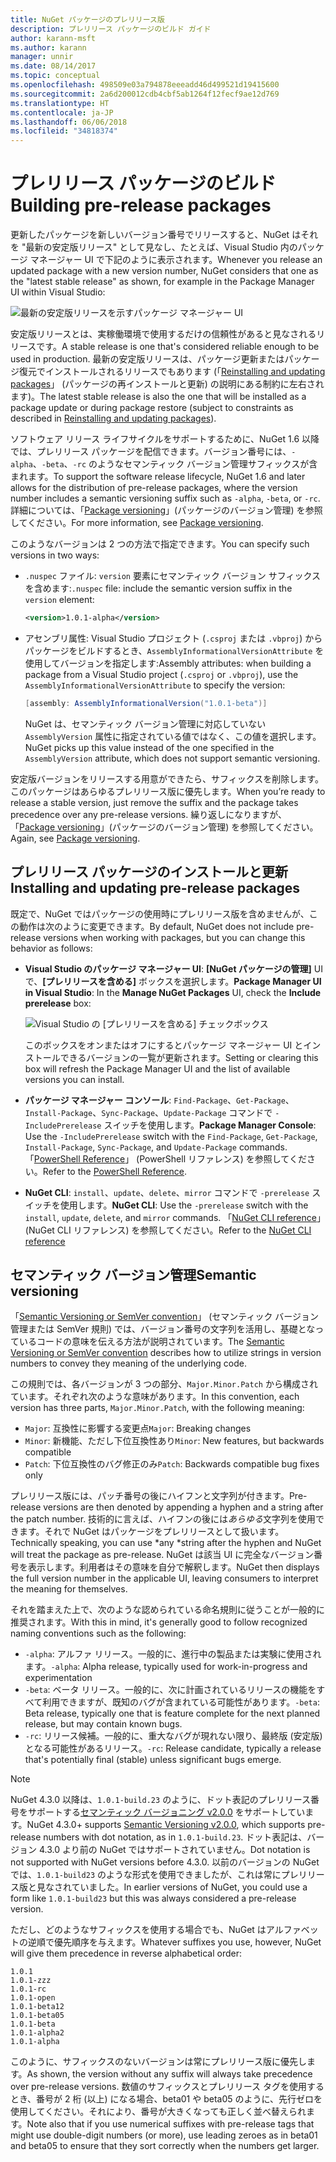 ```yaml
---
title: NuGet パッケージのプレリリース版
description: プレリリース パッケージのビルド ガイド
author: karann-msft
ms.author: karann
manager: unnir
ms.date: 08/14/2017
ms.topic: conceptual
ms.openlocfilehash: 498509e03a794878eeeadd46d499521d19415600
ms.sourcegitcommit: 2a6d200012cdb4cbf5ab1264f12fecf9ae12d769
ms.translationtype: HT
ms.contentlocale: ja-JP
ms.lasthandoff: 06/06/2018
ms.locfileid: "34818374"
---
```

# <a name="building-pre-release-packages"></a><span data-ttu-id="6f099-103">プレリリース パッケージのビルド</span><span class="sxs-lookup"><span data-stu-id="6f099-103">Building pre-release packages</span></span>

<span data-ttu-id="6f099-104">更新したパッケージを新しいバージョン番号でリリースすると、NuGet はそれを "最新の安定版リリース" として見なし、たとえば、Visual Studio 内のパッケージ マネージャー UI で下記のように表示されます。</span><span class="sxs-lookup"><span data-stu-id="6f099-104">Whenever you release an updated package with a new version number, NuGet considers that one as the "latest stable release" as shown, for example in the Package Manager UI within Visual Studio:</span></span>

![最新の安定版リリースを示すパッケージ マネージャー UI](media/Prerelease_01-LatestStable.png)

<span data-ttu-id="6f099-106">安定版リリースとは、実稼働環境で使用するだけの信頼性があると見なされるリリースです。</span><span class="sxs-lookup"><span data-stu-id="6f099-106">A stable release is one that's considered reliable enough to be used in production.</span></span> <span data-ttu-id="6f099-107">最新の安定版リリースは、パッケージ更新またはパッケージ復元でインストールされるリリースでもあります (「[Reinstalling and updating packages](../consume-packages/reinstalling-and-updating-packages.md)」 (パッケージの再インストールと更新) の説明にある制約に左右されます)。</span><span class="sxs-lookup"><span data-stu-id="6f099-107">The latest stable release is also the one that will be installed as a package update or during package restore (subject to constraints as described in [Reinstalling and updating packages](../consume-packages/reinstalling-and-updating-packages.md)).</span></span>

<span data-ttu-id="6f099-108">ソフトウェア リリース ライフサイクルをサポートするために、NuGet 1.6 以降では、プレリリース パッケージを配信できます。バージョン番号には、`-alpha`、`-beta`、`-rc` のようなセマンティック バージョン管理サフィックスが含まれます。</span><span class="sxs-lookup"><span data-stu-id="6f099-108">To support the software release lifecycle, NuGet 1.6 and later allows for the distribution of pre-release packages, where the version number includes a semantic versioning suffix such as `-alpha`, `-beta`, or `-rc`.</span></span> <span data-ttu-id="6f099-109">詳細については、「[Package versioning](../reference/package-versioning.md#pre-release-versions)」(パッケージのバージョン管理) を参照してください。</span><span class="sxs-lookup"><span data-stu-id="6f099-109">For more information, see [Package versioning](../reference/package-versioning.md#pre-release-versions).</span></span>

<span data-ttu-id="6f099-110">このようなバージョンは 2 つの方法で指定できます。</span><span class="sxs-lookup"><span data-stu-id="6f099-110">You can specify such versions in two ways:</span></span>

- <span data-ttu-id="6f099-111">`.nuspec` ファイル: `version` 要素にセマンティック バージョン サフィックスを含めます:</span><span class="sxs-lookup"><span data-stu-id="6f099-111">`.nuspec` file: include the semantic version suffix in the `version` element:</span></span>

    ```xml
    <version>1.0.1-alpha</version>
    ```

- <span data-ttu-id="6f099-112">アセンブリ属性: Visual Studio プロジェクト (`.csproj` または `.vbproj`) からパッケージをビルドするとき、`AssemblyInformationalVersionAttribute` を使用してバージョンを指定します:</span><span class="sxs-lookup"><span data-stu-id="6f099-112">Assembly attributes: when building a package from a Visual Studio project (`.csproj` or `.vbproj`), use the `AssemblyInformationalVersionAttribute` to specify the version:</span></span>

    ```cs
    [assembly: AssemblyInformationalVersion("1.0.1-beta")]
    ```

    <span data-ttu-id="6f099-113">NuGet は、セマンティック バージョン管理に対応していない `AssemblyVersion` 属性に指定されている値ではなく、この値を選択します。</span><span class="sxs-lookup"><span data-stu-id="6f099-113">NuGet picks up this value instead of the one specified in the `AssemblyVersion` attribute, which does not support semantic versioning.</span></span>

<span data-ttu-id="6f099-114">安定版バージョンをリリースする用意ができたら、サフィックスを削除します。このパッケージはあらゆるプレリリース版に優先します。</span><span class="sxs-lookup"><span data-stu-id="6f099-114">When you’re ready to release a stable version, just remove the suffix and the package takes precedence over any pre-release versions.</span></span> <span data-ttu-id="6f099-115">繰り返しになりますが、「[Package versioning](../reference/package-versioning.md#pre-release-versions)」(パッケージのバージョン管理) を参照してください。</span><span class="sxs-lookup"><span data-stu-id="6f099-115">Again, see [Package versioning](../reference/package-versioning.md#pre-release-versions).</span></span>

## <a name="installing-and-updating-pre-release-packages"></a><span data-ttu-id="6f099-116">プレリリース パッケージのインストールと更新</span><span class="sxs-lookup"><span data-stu-id="6f099-116">Installing and updating pre-release packages</span></span>

<span data-ttu-id="6f099-117">既定で、NuGet ではパッケージの使用時にプレリリース版を含めませんが、この動作は次のように変更できます。</span><span class="sxs-lookup"><span data-stu-id="6f099-117">By default, NuGet does not include pre-release versions when working with packages, but you can change this behavior as follows:</span></span>

- <span data-ttu-id="6f099-118">**Visual Studio のパッケージ マネージャー UI**: **[NuGet パッケージの管理]** UI で、**[プレリリースを含める]** ボックスを選択します。</span><span class="sxs-lookup"><span data-stu-id="6f099-118">**Package Manager UI in Visual Studio**: In the **Manage NuGet Packages** UI, check the **Include prerelease** box:</span></span>

    ![Visual Studio の [プレリリースを含める] チェックボックス](media/Prerelease_02-CheckPrerelease.png)

    <span data-ttu-id="6f099-120">このボックスをオンまたはオフにするとパッケージ マネージャー UI とインストールできるバージョンの一覧が更新されます。</span><span class="sxs-lookup"><span data-stu-id="6f099-120">Setting or clearing this box will refresh the Package Manager UI and the list of available versions you can install.</span></span>

- <span data-ttu-id="6f099-121">**パッケージ マネージャー コンソール**: `Find-Package`、`Get-Package`、`Install-Package`、`Sync-Package`、`Update-Package` コマンドで `-IncludePrerelease` スイッチを使用します。</span><span class="sxs-lookup"><span data-stu-id="6f099-121">**Package Manager Console**: Use the `-IncludePrerelease` switch with the `Find-Package`, `Get-Package`, `Install-Package`, `Sync-Package`, and `Update-Package` commands.</span></span> <span data-ttu-id="6f099-122">「[PowerShell Reference](../tools/powershell-reference.md)」 (PowerShell リファレンス) を参照してください。</span><span class="sxs-lookup"><span data-stu-id="6f099-122">Refer to the [PowerShell Reference](../tools/powershell-reference.md).</span></span>

- <span data-ttu-id="6f099-123">**NuGet CLI**: `install`、`update`、`delete`、`mirror` コマンドで `-prerelease` スイッチを使用します。</span><span class="sxs-lookup"><span data-stu-id="6f099-123">**NuGet CLI**: Use the `-prerelease` switch with the `install`, `update`, `delete`, and `mirror` commands.</span></span> <span data-ttu-id="6f099-124">「[NuGet CLI reference](../tools/nuget-exe-cli-reference.md)」(NuGet CLI リファレンス) を参照してください。</span><span class="sxs-lookup"><span data-stu-id="6f099-124">Refer to the [NuGet CLI reference](../tools/nuget-exe-cli-reference.md)</span></span>

## <a name="semantic-versioning"></a><span data-ttu-id="6f099-125">セマンティック バージョン管理</span><span class="sxs-lookup"><span data-stu-id="6f099-125">Semantic versioning</span></span>

<span data-ttu-id="6f099-126">「[Semantic Versioning or SemVer convention](http://semver.org/spec/v1.0.0.html)」 (セマンティック バージョン管理または SemVer 規則) では、バージョン番号の文字列を活用し、基礎となっているコードの意味を伝える方法が説明されています。</span><span class="sxs-lookup"><span data-stu-id="6f099-126">The [Semantic Versioning or SemVer convention](http://semver.org/spec/v1.0.0.html) describes how to utilize strings in version numbers to convey they meaning of the underlying code.</span></span>

<span data-ttu-id="6f099-127">この規則では、各バージョンが 3 つの部分、`Major.Minor.Patch` から構成されています。それぞれ次のような意味があります。</span><span class="sxs-lookup"><span data-stu-id="6f099-127">In this convention, each version has three parts, `Major.Minor.Patch`, with the following meaning:</span></span>

- <span data-ttu-id="6f099-128">`Major`: 互換性に影響する変更点</span><span class="sxs-lookup"><span data-stu-id="6f099-128">`Major`: Breaking changes</span></span>
- <span data-ttu-id="6f099-129">`Minor`: 新機能、ただし下位互換性あり</span><span class="sxs-lookup"><span data-stu-id="6f099-129">`Minor`: New features, but backwards compatible</span></span>
- <span data-ttu-id="6f099-130">`Patch`: 下位互換性のバグ修正のみ</span><span class="sxs-lookup"><span data-stu-id="6f099-130">`Patch`: Backwards compatible bug fixes only</span></span>

<span data-ttu-id="6f099-131">プレリリース版には、パッチ番号の後にハイフンと文字列が付きます。</span><span class="sxs-lookup"><span data-stu-id="6f099-131">Pre-release versions are then denoted by appending a hyphen and a string after the patch number.</span></span> <span data-ttu-id="6f099-132">技術的に言えば、ハイフンの後には*あらゆる*文字列を使用できます。それで NuGet はパッケージをプレリリースとして扱います。</span><span class="sxs-lookup"><span data-stu-id="6f099-132">Technically speaking, you can use *any *string after the hyphen and NuGet will treat the package as pre-release.</span></span> <span data-ttu-id="6f099-133">NuGet は該当 UI に完全なバージョン番号を表示します。利用者はその意味を自分で解釈します。</span><span class="sxs-lookup"><span data-stu-id="6f099-133">NuGet then displays the full version number in the applicable UI, leaving consumers to interpret the meaning for themselves.</span></span>

<span data-ttu-id="6f099-134">それを踏まえた上で、次のような認められている命名規則に従うことが一般的に推奨されます。</span><span class="sxs-lookup"><span data-stu-id="6f099-134">With this in mind, it's generally good to follow recognized naming conventions such as the following:</span></span>

- <span data-ttu-id="6f099-135">`-alpha`: アルファ リリース。一般的に、進行中の製品または実験に使用されます。</span><span class="sxs-lookup"><span data-stu-id="6f099-135">`-alpha`: Alpha release, typically used for work-in-progress and experimentation</span></span>
- <span data-ttu-id="6f099-136">`-beta`: ベータ リリース。一般的に、次に計画されているリリースの機能をすべて利用できますが、既知のバグが含まれている可能性があります。</span><span class="sxs-lookup"><span data-stu-id="6f099-136">`-beta`: Beta release, typically one that is feature complete for the next planned release, but may contain known bugs.</span></span>
- <span data-ttu-id="6f099-137">`-rc`: リリース候補。一般的に、重大なバグが現れない限り、最終版 (安定版) となる可能性があるリリース。</span><span class="sxs-lookup"><span data-stu-id="6f099-137">`-rc`: Release candidate, typically a release that's potentially final (stable) unless significant bugs emerge.</span></span>

> [!Note]
> <span data-ttu-id="6f099-138">NuGet 4.3.0 以降は、`1.0.1-build.23` のように、ドット表記のプレリリース番号をサポートする[セマンティック バージョニング v2.0.0](http://semver.org/spec/v2.0.0.html) をサポートしています。</span><span class="sxs-lookup"><span data-stu-id="6f099-138">NuGet 4.3.0+ supports [Semantic Versioning v2.0.0](http://semver.org/spec/v2.0.0.html), which supports pre-release numbers with dot notation, as in `1.0.1-build.23`.</span></span> <span data-ttu-id="6f099-139">ドット表記は、バージョン 4.3.0 より前の NuGet ではサポートされていません。</span><span class="sxs-lookup"><span data-stu-id="6f099-139">Dot notation is not supported with NuGet versions before 4.3.0.</span></span> <span data-ttu-id="6f099-140">以前のバージョンの NuGet では、`1.0.1-build23` のような形式を使用できましたが、これは常にプレリリース版と見なされていました。</span><span class="sxs-lookup"><span data-stu-id="6f099-140">In earlier versions of NuGet, you could use a form like `1.0.1-build23` but this was always considered a pre-release version.</span></span>

<span data-ttu-id="6f099-141">ただし、どのようなサフィックスを使用する場合でも、NuGet はアルファベットの逆順で優先順序を与えます。</span><span class="sxs-lookup"><span data-stu-id="6f099-141">Whatever suffixes you use, however, NuGet will give them precedence in reverse alphabetical order:</span></span>

    1.0.1
    1.0.1-zzz
    1.0.1-rc
    1.0.1-open
    1.0.1-beta12
    1.0.1-beta05
    1.0.1-beta
    1.0.1-alpha2
    1.0.1-alpha

<span data-ttu-id="6f099-142">このように、サフィックスのないバージョンは常にプレリリース版に優先します。</span><span class="sxs-lookup"><span data-stu-id="6f099-142">As shown, the version without any suffix will always take precedence over pre-release versions.</span></span> <span data-ttu-id="6f099-143">数値のサフィックスとプレリリース タグを使用するとき、番号が 2 桁 (以上) になる場合、beta01 や beta05 のように、先行ゼロを使用してください。それにより、番号が大きくなっても正しく並べ替えられます。</span><span class="sxs-lookup"><span data-stu-id="6f099-143">Note also that if you use numerical suffixes with pre-release tags that might use double-digit numbers (or more), use leading zeroes as in beta01 and beta05 to ensure that they sort correctly when the numbers get larger.</span></span>
